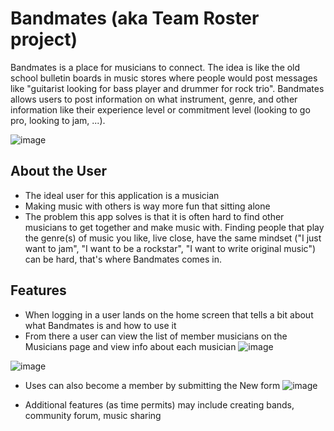 # Bandmates (aka Team Roster project)
Bandmates is a place for musicians to connect.  The idea is like the old school bulletin boards in music stores where people would post messages like "guitarist looking for bass player and drummer for rock trio".  Bandmates allows users to post information on what instrument, genre, and other information like their experience level or commitment level (looking to go pro, looking to jam, ...).

![image](https://user-images.githubusercontent.com/121408336/235316177-cbe04352-109f-43b2-9fd1-c750762c4ea3.png)



## About the User <!-- This is a scaled down user persona -->
- The ideal user for this application is a musician
- Making music with others is way more fun that sitting alone 
- The problem this app solves is that it is often hard to find other musicians to get together and make music with.  Finding people that play the genre(s) of music you like, live close, have the same mindset ("I just want to jam", "I want to be a rockstar", "I want to write original music") can be hard, that's where Bandmates comes in.

## Features <!-- List your app features using bullets! Do NOT use a paragraph. No one will read that! -->
- When logging in a user lands on the home screen that tells a bit about what Bandmates is and how to use it
- From there a user can view the list of member musicians on the Musicians page and view info about each musician
![image](https://user-images.githubusercontent.com/121408336/235316571-ab40103e-c488-4208-a8eb-e4ce88b2f5e3.png)

![image](https://user-images.githubusercontent.com/121408336/235316613-f26704b5-976b-4666-8734-ecb3e28d0039.png)


- Uses can also become a member by submitting the New form
![image](https://user-images.githubusercontent.com/121408336/235316594-b35d231f-3e58-4eed-9ced-f0a66aaa8ce6.png)

- Additional features (as time permits) may include creating bands, community forum, music sharing





